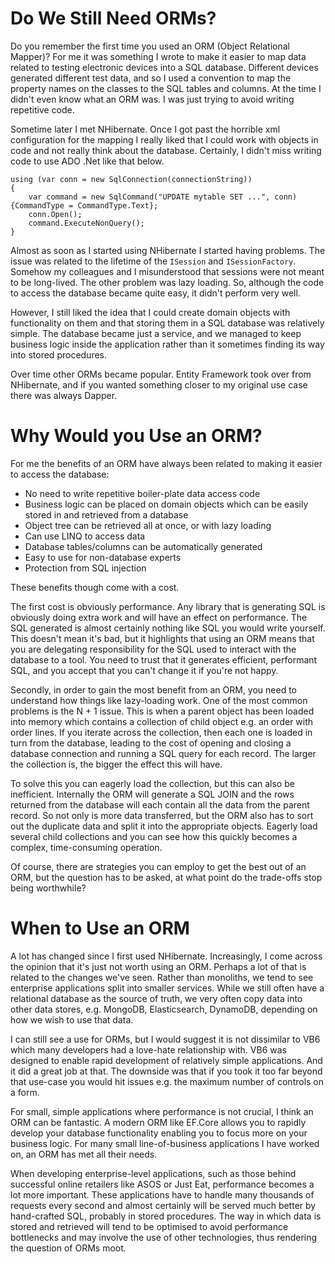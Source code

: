 # Do We Still Need ORMs?

Do you remember the first time you used an ORM (Object Relational Mapper)? For me it was something I wrote to make it easier to map data related to testing electronic devices into a SQL database. Different devices generated different test data, and so I used a convention to map the property names on the classes to the SQL tables and columns. At the time I didn't even know what an ORM was. I was just trying to avoid writing repetitive code.

Sometime later I met NHibernate. Once I got past the horrible xml configuration for the mapping I really liked that I could work with objects in code and not really think about the database. Certainly, I didn't miss writing code to use ADO .Net like that below.

```
using (var conn = new SqlConnection(connectionString))
{
    var command = new SqlCommand("UPDATE mytable SET ...", conn) {CommandType = CommandType.Text};
    conn.Open();
    command.ExecuteNonQuery();
}
```

Almost as soon as I started using NHibernate I started having problems. The issue was related to the lifetime of the `ISession` and `ISessionFactory`. Somehow my colleagues and I misunderstood that sessions were not meant to be long-lived. The other problem was lazy loading. So, although the code to access the database became quite easy, it didn't perform very well. 

However, I still liked the idea that I could create domain objects with functionality on them and that storing them in a SQL database was relatively simple. The database became just a service, and we managed to keep business logic inside the application rather than it sometimes finding its way into stored procedures.

Over time other ORMs became popular. Entity Framework took over from NHibernate, and if you wanted something closer to my original use case there was always Dapper.

# Why Would you Use an ORM?

For me the benefits of an ORM have always been related to making it easier to access the database:

* No need to write repetitive boiler-plate data access code
* Business logic can be placed on domain objects which can be easily stored in and retrieved from a database
* Object tree can be retrieved all at once, or with lazy loading
* Can use LINQ to access data
* Database tables/columns can be automatically generated
* Easy to use for non-database experts
* Protection from SQL injection

These benefits though come with a cost.

The first cost is obviously performance. Any library that is generating SQL is obviously doing extra work and will have an effect on performance. The SQL generated is almost certainly nothing like SQL you would write yourself. This doesn't mean it's bad, but it highlights that using an ORM means that you are delegating responsibility for the SQL used to interact with the database to a tool. You need to trust that it generates efficient, performant SQL, and you accept that you can't change it if you're not happy.

Secondly, in order to gain the most benefit from an ORM, you need to understand how things like lazy-loading work. One of the most common problems is the N + 1 issue. This is when a parent object has been loaded into memory which contains a collection of child object e.g. an order with order lines. If you iterate across the collection, then each one is loaded in turn from the database, leading to the cost of opening and closing a database connection and running a SQL query for each record. The larger the collection is, the bigger the effect this will have. 

To solve this you can eagerly load the collection, but this can also be inefficient. Internally the ORM will generate a SQL JOIN and the rows returned from the database will each contain all the data from the parent record. So not only is more data transferred, but the ORM also has to sort out the duplicate data and split it into the appropriate objects. Eagerly load several child collections and you can see how this quickly becomes a complex, time-consuming operation.

Of course, there are strategies you can employ to get the best out of an ORM, but the question has to be asked, at what point do the trade-offs stop being worthwhile?

# When to Use an ORM

A lot has changed since I first used NHibernate. Increasingly, I come across the opinion that it's just not worth using an ORM. Perhaps a lot of that is related to the changes we've seen. Rather than monoliths, we tend to see enterprise applications split into smaller services. While we still often have a relational database as the source of truth, we very often copy data into other data stores, e.g. MongoDB, Elasticsearch, DynamoDB, depending on how we wish to use that data.

I can still see a use for ORMs, but I would suggest it is not dissimilar to VB6 which many developers had a love-hate relationship with. VB6 was designed to enable rapid development of relatively simple applications. And it did a great job at that. The downside was that if you took it too far beyond that use-case you would hit issues e.g. the maximum number of controls on a form. 

For small, simple applications where performance is not crucial, I think an ORM can be fantastic. A modern ORM like EF.Core allows you to rapidly develop your database functionality enabling you to focus more on your business logic. For many small line-of-business applications I have worked on, an ORM has met all their needs.

When developing enterprise-level applications, such as those behind successful online retailers like ASOS or Just Eat, performance becomes a lot more important. These applications have to handle many thousands of requests every second and almost certainly will be served much better by hand-crafted SQL, probably in stored procedures. The way in which data is stored and retrieved will tend to be optimised to avoid performance bottlenecks and may involve the use of other technologies, thus rendering the question of ORMs moot.
